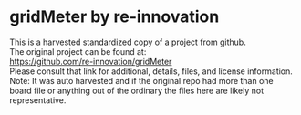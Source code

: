 
# gridMeter by re-innovation  
This is a harvested standardized copy of a project from github.  
The original project can be found at:  
https://github.com/re-innovation/gridMeter  
Please consult that link for additional, details, files, and license information.  
Note: It was auto harvested and if the original repo had more than one board file or anything out of the ordinary the files here are likely not representative.  
    
